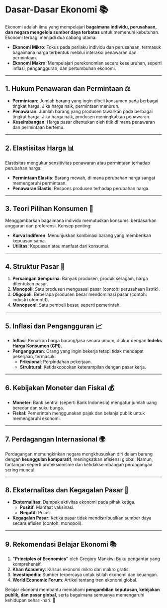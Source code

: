 # Dasar-Dasar Ekonomi 📚

Ekonomi adalah ilmu yang mempelajari **bagaimana individu, perusahaan, dan negara mengelola sumber daya terbatas** untuk memenuhi kebutuhan. Ekonomi terbagi menjadi dua cabang utama:

- **Ekonomi Mikro**: Fokus pada perilaku individu dan perusahaan, termasuk bagaimana harga terbentuk melalui interaksi penawaran dan permintaan.  
- **Ekonomi Makro**: Mempelajari perekonomian secara keseluruhan, seperti inflasi, pengangguran, dan pertumbuhan ekonomi.

---

## 1. **Hukum Penawaran dan Permintaan** ⚖️

- **Permintaan**: Jumlah barang yang ingin dibeli konsumen pada berbagai tingkat harga. Jika harga naik, permintaan menurun.  
- **Penawaran**: Jumlah barang yang produsen tawarkan pada berbagai tingkat harga. Jika harga naik, produsen meningkatkan penawaran.  
- **Keseimbangan**: Harga pasar ditentukan oleh titik di mana penawaran dan permintaan bertemu.

---

## 2. **Elastisitas Harga** 📊

Elastisitas mengukur sensitivitas penawaran atau permintaan terhadap perubahan harga:  
- **Permintaan Elastis**: Barang mewah, di mana perubahan harga sangat memengaruhi permintaan.  
- **Penawaran Elastis**: Respons produsen terhadap perubahan harga.

---

## 3. **Teori Pilihan Konsumen** 🎯

Menggambarkan bagaimana individu memutuskan konsumsi berdasarkan anggaran dan preferensi. Konsep penting:  
- **Kurva Indiferen**: Menunjukkan kombinasi barang yang memberikan kepuasan sama.  
- **Utilitas**: Kepuasan atau manfaat dari konsumsi.

---

## 4. **Struktur Pasar** 🏢

1. **Persaingan Sempurna**: Banyak produsen, produk seragam, harga ditentukan pasar.  
2. **Monopoli**: Satu produsen menguasai pasar (contoh: perusahaan listrik).  
3. **Oligopoli**: Beberapa produsen besar mendominasi pasar (contoh: industri otomotif).  
4. **Monopsoni**: Satu pembeli besar, seperti pemerintah.

---

## 5. **Inflasi dan Pengangguran** 📈

- **Inflasi**: Kenaikan harga barang/jasa secara umum, diukur dengan **Indeks Harga Konsumen (CPI)**.  
- **Pengangguran**: Orang yang ingin bekerja tetapi tidak mendapat pekerjaan, termasuk:  
  - **Friksional**: Perpindahan pekerjaan.  
  - **Struktural**: Ketidakcocokan keterampilan dengan pasar kerja.

---

## 6. **Kebijakan Moneter dan Fiskal** 💰

- **Moneter**: Bank sentral (seperti Bank Indonesia) mengatur jumlah uang beredar dan suku bunga.  
- **Fiskal**: Pemerintah menggunakan pajak dan belanja publik untuk memengaruhi ekonomi.

---

## 7. **Perdagangan Internasional** 🌍

Perdagangan memungkinkan negara mengkhususkan diri dalam barang dengan **keunggulan komparatif**, meningkatkan efisiensi global. Namun, tantangan seperti proteksionisme dan ketidakseimbangan perdagangan sering muncul.

---

## 8. **Eksternalitas dan Kegagalan Pasar** 🛑

- **Eksternalitas**: Dampak aktivitas ekonomi pada pihak ketiga.  
  - **Positif**: Manfaat vaksinasi.  
  - **Negatif**: Polusi.  
- **Kegagalan Pasar**: Ketika pasar tidak mendistribusikan sumber daya secara efisien (contoh: monopoli).

---

## 9. **Rekomendasi Belajar Ekonomi** 📚

1. **"Principles of Economics"** oleh Gregory Mankiw: Buku pengantar yang komprehensif.  
2. **Khan Academy**: Kursus ekonomi mikro dan makro gratis.  
3. **Investopedia**: Sumber terpercaya untuk istilah ekonomi dan keuangan.  
4. **World Economic Forum**: Artikel tentang tren ekonomi global.

Belajar ekonomi membantu memahami **pengambilan keputusan, kebijakan publik, dan pasar global**, serta bagaimana semuanya memengaruhi kehidupan sehari-hari. 🌟
